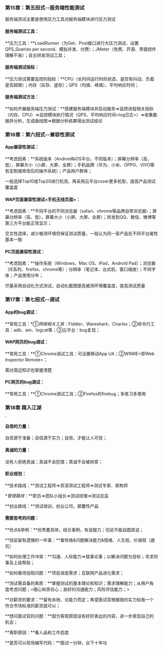### **第15章：第五招式--服务端性能测试**

服务端测试主要是使用压力工具对服务端模块进行压力测试

#### 服务端测试工具：

**压力工具：**LoadRunner（为Get、Post接口进行大压力测试、设置QPS_Queries per second、模拟并发、付费）；JMeter（免费、开源、界面控件理解不易）；自主研发测试工具；



#### **服务端测试指标：**

**压力测试需要监控的指标：**CPU（长时间运行时的状态、是否有抖动、负载是否超限）；内存（实存、虚存）；QPS（均值、峰值）、平均响应时间；



#### **服务端测试方法：**

**如何开展服务端压力测试：**搭建服务端模块并启动服务=>监控进程相关指标（内存、CPU）=>监控模块执行情况（QPS、平均响应时间<log日志>）=>收集数据并分析，生成曲线图=>根据分析结果得出测试结论





### **第16章：第六招式--兼容性测试**

#### **App兼容性测试：**

**考虑因素：**系统版本（Android&iOS平台，不同版本）；屏幕分辨率（高、低），屏幕大小（小屏、大屏、全屏）；手机品牌（华为、小米、OPPO、VIVO等有定制或修改后的操作系统）；产品用户群体；

一般选择Top10或Top20进行机测，再采用云平台cover更多机型，提高产品测试覆盖度



#### **WAP页面兼容性测试<手机无线页面>：**

**考虑因素：**不同平台的不同浏览器（safari、chrome等品牌自带浏览器）；屏幕分辨率（高、低），屏幕大小（小屏、大屏、全屏）；转发到QQ、微信、微博等第三方平台能正常显示；

交叉性选择，减少被测环境但保证测试质量，一般认为同一家产品在不同平台属性基本一致



#### **PC页面兼容性测试：**

**考虑因素：**操作系统（Windows、Mac OS、iPad、Android Pad）；浏览器（IE系列、firefox、chrome等）；分辨率（笔记本、台式机、窗口缩放）；不同字体；产品使用分布；

尽量采用自动化方式测试，自动化截图提高被测环境覆盖度，提高测试质量





### **第17章：第七招式--调试**

#### **App的bug调试：**

**常用工具：**①网络相关工具：Fiddler*、Wareshark、Charles；②命令行工具：adb、am、logcat等；③云平台：bug复现；



#### **WAP网页的bug调试：**

**常用工具：**①Chrome调试工具：可设置移动App UA；②WINRE<即Web Inspector Remote>；

需对周边知识也掌握清楚



#### **PC网页的bug调试：**

**常用工具：**①Chrome调试工具；②Firefox的firebug；多练习多使用





### **第18章 踏入江湖**

<img src="C:/Users/TL/Desktop/2020寒假必备/慕课网Python移动自动化测试面试/※ 学习笔记/pics/18-1.png" style="zoom: 25%;" />

#### **自信的力量：**

自信源于准备；自信源于实力；自信，才能让人可信；

#### **真诚的力量：**

没有人拒绝真诚；真诚不会犯错；真诚不会被拆穿；

#### **职业规划：**

**技术路线：**测试工程师=>资深测试工程师=>测试专家、架构师

**管理路线*：**职员=>团队小组长=>测试经理=>测试总监

**创业路线：**测试培训，创业公司，颠覆性产品

#### **需要思考的问题：**

**优点&举例：**优秀要具体，结合事例，有说服力；切忌不能自圆其说；

**目前留有遗憾的一件事：**看性格&问题解决能力&情绪、人生观、价值观（避坑）

**如何处理工作冲突：**沟通、人际能力=>就事论事；以解决问题为目标；寻求同事及上级帮助；

**如何看待加班问题：**项目进度需求；互联网产品进化需求；

**测试需具备的素质：**掌握测试的基本理论和知识；需求理解能力；从用户角度考虑问题；<细心和责任心；良好的沟通能力；风险评估能力；>

**对薪资的要求：**留有余地、论能力而定；希望面试官根据我的实力给我一个符合市场标准的薪资就可以；

**想问面试官的问题：**因为客观原因没有好好表达的内容，进一步表现自己的机会；

**离职原因：**看人品和工作态度

**是否可以现场编写代码：**面试一分钟，台下十年功
